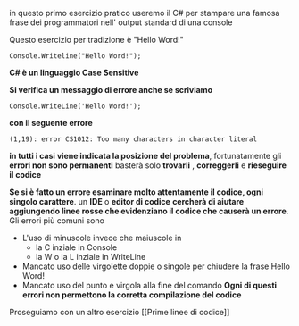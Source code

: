 in questo primo esercizio pratico useremo il C# per stampare una famosa frase dei programmatori nell' output standard di una console

Questo esercizio per tradizione è "Hello Word!" 
```
Console.Writeline("Hello Word!");
```

**C# è un linguaggio Case Sensitive**

**Si verifica un messaggio di errore anche se scriviamo**  
```
Console.WriteLine('Hello Word!');
```
**con il seguente errore** 
```
(1,19): error CS1012: Too many characters in character literal
```
**in tutti i casi viene indicata la posizione del problema**, fortunatamente gli **errori non sono permanenti** basterà solo **trovarli** , **correggerli** e **rieseguire il codice** 

**Se si è fatto un errore esaminare molto attentamente il codice, ogni singolo carattere**. un **IDE** o **editor di codice** **cercherà di aiutare aggiungendo linee rosse che evidenziano il codice che causerà un errore**. Gli errori più comuni sono

- L'uso di minuscole invece che maiuscole in 
	- la C inziale in Console
	- la W o la L inziale in WriteLine
- Mancato uso delle virgolette doppie o singole per chiudere la frase Hello Word!
- Mancato uso del punto e virgola alla fine del comando
**Ogni di questi errori non permettono la corretta compilazione del codice** 

Proseguiamo con un altro esercizio [[Prime linee di codice]]

